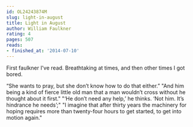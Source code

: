 ```yaml
---
id: OL24243874M
slug: light-in-august
title: Light in August
author: William Faulkner
rating: 4
pages: 507
reads:
- finished_at: '2014-07-10'
---
```

First faulkner I've read. Breathtaking at times, and then other times I got bored.

“She wants to pray, but she don’t know how to do that either.”
"And him being a kind of fierce little old man that a man wouldn’t cross without he thought about it first."
"‘He don’t need any help,’ he thinks. ‘Not him. It’s hindrance he needs’;"
"I imagine that after thirty years the machinery for hoping requires more than twenty-four hours to get started, to get into motion again."
